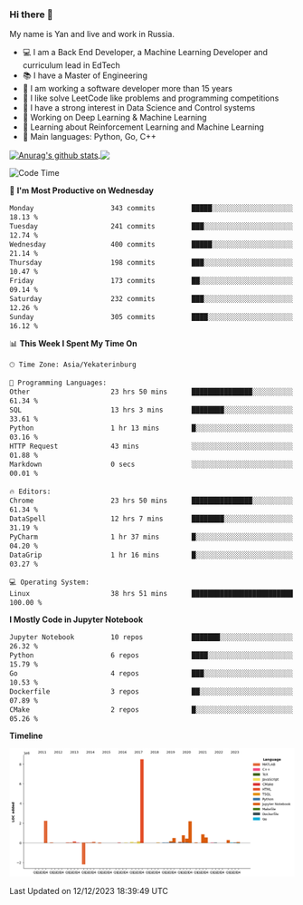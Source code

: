### Hi there 👋

My name is Yan and live and work in Russia.

- 💻 I am a Back End Developer, a Machine Learning Developer and curriculum lead in EdTech
- 📚 I have a Master of Engineering
- 🤔 I am working a software developer more than 15 years
- 🌱 I like solve LeetCode like problems and programming competitions
- 📝 I have a strong interest in Data Science and Control systems
- 🔭 Working on Deep Learning & Machine Learning
- 🌱 Learning about Reinforcement Learning and Machine Learning
- 🌟 Main languages: Python, Go, C++

<!--


**yanchick/yanchick** is a ✨ _special_ ✨ repository because its `README.md` (this file) appears on your GitHub profile.

Here are some ideas to get you started:

- I am a self taught Full Stack Developer and a Machine Learning Developer
- 🌱 I’m currently learning ...
- 👯 I’m looking to collaborate on ...
- 🤔 I’m looking for help with ...
- 💬 Ask me about ...
- 📫 How to reach me: ...
- 😄 Pronouns: ...
- ⚡ Fun fact: ...

-->


<a href="https://github.com/anuraghazra/github-readme-stats">
    <img align="center" src="https://github-readme-stats.vercel.app/api?username=yanchick&count_private=true" alt="Anurag's github stats" />
</a>
<a href="https://github.com/anuraghazra/github-readme-stats">
    <img align="center" src="https://github-readme-stats.vercel.app/api/top-langs/?username=yanchick&hide=javascript,html,CSS" />
</a>

<!--START_SECTION:waka-->
![Code Time](http://img.shields.io/badge/Code%20Time-1%2C191%20hrs%2039%20mins-blue)

📅 **I'm Most Productive on Wednesday** 

```text
Monday                   343 commits         █████░░░░░░░░░░░░░░░░░░░░   18.13 % 
Tuesday                  241 commits         ███░░░░░░░░░░░░░░░░░░░░░░   12.74 % 
Wednesday                400 commits         █████░░░░░░░░░░░░░░░░░░░░   21.14 % 
Thursday                 198 commits         ███░░░░░░░░░░░░░░░░░░░░░░   10.47 % 
Friday                   173 commits         ██░░░░░░░░░░░░░░░░░░░░░░░   09.14 % 
Saturday                 232 commits         ███░░░░░░░░░░░░░░░░░░░░░░   12.26 % 
Sunday                   305 commits         ████░░░░░░░░░░░░░░░░░░░░░   16.12 % 
```


📊 **This Week I Spent My Time On** 

```text
🕑︎ Time Zone: Asia/Yekaterinburg

💬 Programming Languages: 
Other                    23 hrs 50 mins      ███████████████░░░░░░░░░░   61.34 % 
SQL                      13 hrs 3 mins       ████████░░░░░░░░░░░░░░░░░   33.61 % 
Python                   1 hr 13 mins        █░░░░░░░░░░░░░░░░░░░░░░░░   03.16 % 
HTTP Request             43 mins             ░░░░░░░░░░░░░░░░░░░░░░░░░   01.88 % 
Markdown                 0 secs              ░░░░░░░░░░░░░░░░░░░░░░░░░   00.01 % 

🔥 Editors: 
Chrome                   23 hrs 50 mins      ███████████████░░░░░░░░░░   61.34 % 
DataSpell                12 hrs 7 mins       ████████░░░░░░░░░░░░░░░░░   31.19 % 
PyCharm                  1 hr 37 mins        █░░░░░░░░░░░░░░░░░░░░░░░░   04.20 % 
DataGrip                 1 hr 16 mins        █░░░░░░░░░░░░░░░░░░░░░░░░   03.27 % 

💻 Operating System: 
Linux                    38 hrs 51 mins      █████████████████████████   100.00 % 
```

**I Mostly Code in Jupyter Notebook** 

```text
Jupyter Notebook         10 repos            ███████░░░░░░░░░░░░░░░░░░   26.32 % 
Python                   6 repos             ████░░░░░░░░░░░░░░░░░░░░░   15.79 % 
Go                       4 repos             ███░░░░░░░░░░░░░░░░░░░░░░   10.53 % 
Dockerfile               3 repos             ██░░░░░░░░░░░░░░░░░░░░░░░   07.89 % 
CMake                    2 repos             █░░░░░░░░░░░░░░░░░░░░░░░░   05.26 % 
```



**Timeline**

![Lines of Code chart](https://raw.githubusercontent.com/yanchick/yanchick/main/assets/bar_graph.png)


 Last Updated on 12/12/2023 18:39:49 UTC
<!--END_SECTION:waka-->

